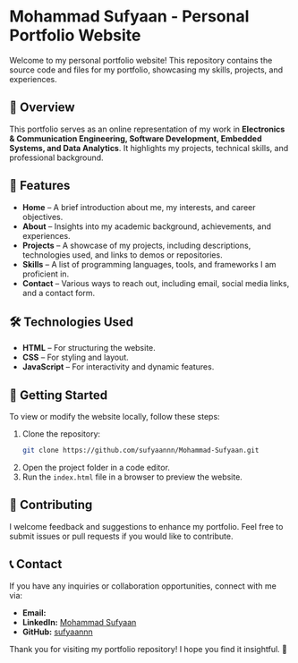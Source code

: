 # **Mohammad Sufyaan - Personal Portfolio Website**

Welcome to my personal portfolio website! This repository contains the source code and files for my portfolio, showcasing my skills, projects, and experiences.

## 🚀 **Overview**

This portfolio serves as an online representation of my work in **Electronics & Communication Engineering, Software Development, Embedded Systems, and Data Analytics**. It highlights my projects, technical skills, and professional background.

## 🎯 **Features**

- **Home** – A brief introduction about me, my interests, and career objectives.
- **About** – Insights into my academic background, achievements, and experiences.
- **Projects** – A showcase of my projects, including descriptions, technologies used, and links to demos or repositories.
- **Skills** – A list of programming languages, tools, and frameworks I am proficient in.
- **Contact** – Various ways to reach out, including email, social media links, and a contact form.

## 🛠️ **Technologies Used**

- **HTML** – For structuring the website.
- **CSS** – For styling and layout.
- **JavaScript** – For interactivity and dynamic features.

## 📂 **Getting Started**

To view or modify the website locally, follow these steps:

1. Clone the repository:
   ```sh
   git clone https://github.com/sufyaannn/Mohammad-Sufyaan.git
   ```  
2. Open the project folder in a code editor.
3. Run the `index.html` file in a browser to preview the website.

## 🤝 **Contributing**

I welcome feedback and suggestions to enhance my portfolio. Feel free to submit issues or pull requests if you would like to contribute.

## 📞 **Contact**

If you have any inquiries or collaboration opportunities, connect with me via:

- **Email:** [](sufyaanmd182@gmail.com)
- **LinkedIn:** [Mohammad Sufyaan](https://www.linkedin.com/in/mohammad-sufyaan)
- **GitHub:** [sufyaannn](https://github.com/sufyaannn)

Thank you for visiting my portfolio repository! I hope you find it insightful. 🚀
